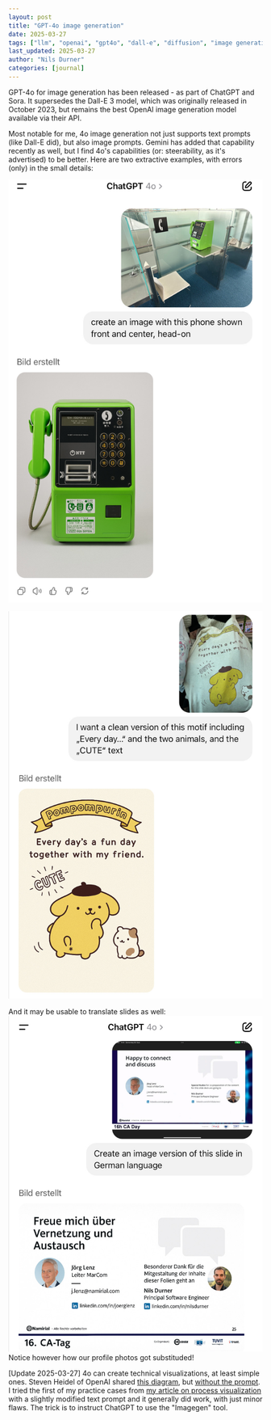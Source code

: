 ```yaml
---
layout: post
title: "GPT-4o image generation"
date: 2025-03-27
tags: ["llm", "openai", "gpt4o", "dall-e", "diffusion", "image generation", "imagegen"]
last_updated: 2025-03-27
author: "Nils Durner"
categories: [journal]
---
```


GPT-4o for image generation has been released - as part of ChatGPT and Sora. It supersedes the Dall-E 3 model, which was originally released in October 2023, but remains the best OpenAI image generation model available via their API.

Most notable for me, 4o image generation not just supports text prompts (like Dall-E did), but also image prompts. Gemini has added that capability recently as well, but I find 4o's capabilities (or: steerability, as it's advertised) to be better. Here are two extractive examples, with errors (only) in the small details:

![Extracting a product from a scene, rotating it](assets/img/gpt-4o-image_gen-extract-1.jpg)

![Extracting a motif from a backpack](assets/img/gpt-4o-image_gen-extract-2.jpg)

And it may be usable to translate slides as well:  
![EN -> DE slide translation](assets/img/gpt-4o-image_gen-slide-translation.jpg)  
Notice however how our profile photos got substituded!

[Update 2025-03-27]
4o can create technical visualizations, at least simple ones. Steven Heidel of OpenAI shared [this diagram](https://x.com/stevenheidel/status/1904966320770384170), but [without the prompt](https://x.com/ndurner/status/1905295407120580753). I tried the first of my practice cases from [my article on process visualization](2025-02-27-ai-assisted-process-visualiaztion-collaboration) with a slightly modified text prompt and it generally did work, with just minor flaws. The trick is to instruct ChatGPT to use the "Imagegen" tool.